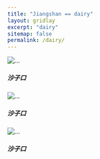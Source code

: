 ```yaml
---
title: "Jiangshan == dairy"
layout: gridlay
excerpt: "dairy"
sitemap: false
permalink: /dairy/
---
```


<div class="card-group">
  <div class="card">
    <img src="{{ site.url }}{{ site.baseurl }}/images/pubpic/szk1.jpg" class="card-img-top" alt="...">
    <div class="card-body">
      <h5 class="card-title">沙子口</h5>
    </div>
  </div>
  <div class="card">
    <img src="{{ site.url }}{{ site.baseurl }}/images/pubpic/szk2.jpg" class="card-img-top" alt="...">
    <div class="card-body">
      <h5 class="card-title">沙子口</h5>
    </div>
  </div>
  <div class="card">
    <img src="{{ site.url }}{{ site.baseurl }}/images/pubpic/szk3.jpg" class="card-img-top" alt="...">
    <div class="card-body">
      <h5 class="card-title">沙子口</h5>
    </div>
  </div>
</div>
